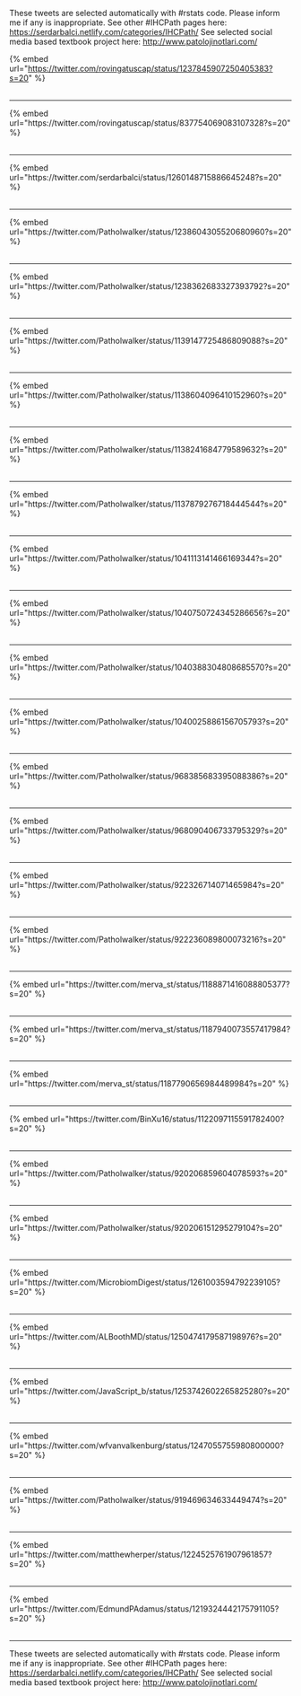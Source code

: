 

These tweets are selected automatically with #rstats code. Please inform me if any is inappropriate.
See other #IHCPath pages here: https://serdarbalci.netlify.com/categories/IHCPath/ 
See selected social media based textbook project here: http://www.patolojinotlari.com/

{% embed url="https://twitter.com/rovingatuscap/status/1237845907250405383?s=20" %}<br>
<br>
<hr>
{% embed url="https://twitter.com/rovingatuscap/status/837754069083107328?s=20" %}<br>
<br>
<hr>
{% embed url="https://twitter.com/serdarbalci/status/1260148715886645248?s=20" %}<br>
<br>
<hr>
{% embed url="https://twitter.com/Patholwalker/status/1238604305520680960?s=20" %}<br>
<br>
<hr>
{% embed url="https://twitter.com/Patholwalker/status/1238362683327393792?s=20" %}<br>
<br>
<hr>
{% embed url="https://twitter.com/Patholwalker/status/1139147725486809088?s=20" %}<br>
<br>
<hr>
{% embed url="https://twitter.com/Patholwalker/status/1138604096410152960?s=20" %}<br>
<br>
<hr>
{% embed url="https://twitter.com/Patholwalker/status/1138241684779589632?s=20" %}<br>
<br>
<hr>
{% embed url="https://twitter.com/Patholwalker/status/1137879276718444544?s=20" %}<br>
<br>
<hr>
{% embed url="https://twitter.com/Patholwalker/status/1041113141466169344?s=20" %}<br>
<br>
<hr>
{% embed url="https://twitter.com/Patholwalker/status/1040750724345286656?s=20" %}<br>
<br>
<hr>
{% embed url="https://twitter.com/Patholwalker/status/1040388304808685570?s=20" %}<br>
<br>
<hr>
{% embed url="https://twitter.com/Patholwalker/status/1040025886156705793?s=20" %}<br>
<br>
<hr>
{% embed url="https://twitter.com/Patholwalker/status/968385683395088386?s=20" %}<br>
<br>
<hr>
{% embed url="https://twitter.com/Patholwalker/status/968090406733795329?s=20" %}<br>
<br>
<hr>
{% embed url="https://twitter.com/Patholwalker/status/922326714071465984?s=20" %}<br>
<br>
<hr>
{% embed url="https://twitter.com/Patholwalker/status/922236089800073216?s=20" %}<br>
<br>
<hr>
{% embed url="https://twitter.com/merva_st/status/1188871416088805377?s=20" %}<br>
<br>
<hr>
{% embed url="https://twitter.com/merva_st/status/1187940073557417984?s=20" %}<br>
<br>
<hr>
{% embed url="https://twitter.com/merva_st/status/1187790656984489984?s=20" %}<br>
<br>
<hr>
{% embed url="https://twitter.com/BinXu16/status/1122097115591782400?s=20" %}<br>
<br>
<hr>
{% embed url="https://twitter.com/Patholwalker/status/920206859604078593?s=20" %}<br>
<br>
<hr>
{% embed url="https://twitter.com/Patholwalker/status/920206151295279104?s=20" %}<br>
<br>
<hr>
{% embed url="https://twitter.com/MicrobiomDigest/status/1261003594792239105?s=20" %}<br>
<br>
<hr>
{% embed url="https://twitter.com/ALBoothMD/status/1250474179587198976?s=20" %}<br>
<br>
<hr>
{% embed url="https://twitter.com/JavaScript_b/status/1253742602265825280?s=20" %}<br>
<br>
<hr>
{% embed url="https://twitter.com/wfvanvalkenburg/status/1247055755980800000?s=20" %}<br>
<br>
<hr>
{% embed url="https://twitter.com/Patholwalker/status/919469634633449474?s=20" %}<br>
<br>
<hr>
{% embed url="https://twitter.com/matthewherper/status/1224525761907961857?s=20" %}<br>
<br>
<hr>
{% embed url="https://twitter.com/EdmundPAdamus/status/1219324442175791105?s=20" %}<br>
<br>
<hr>


These tweets are selected automatically with #rstats code. Please inform me if any is inappropriate.
See other #IHCPath pages here: https://serdarbalci.netlify.com/categories/IHCPath/ 
See selected social media based textbook project here: http://www.patolojinotlari.com/
